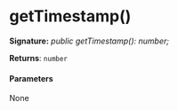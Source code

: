 # getTimestamp()





**Signature:** _public getTimestamp(): number;_

**Returns**: `number`





#### Parameters
None


